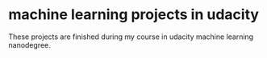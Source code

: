 # machine learning projects in udacity
These projects are finished during my course in udacity machine learning nanodegree.
